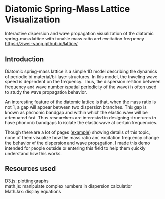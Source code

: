 # Diatomic Spring-Mass Lattice Visualization
Interactive dispersion and wave propagation visualization of the diatomic spring-mass lattice with tunable mass ratio and excitation frequency.
https://ziwei-wang.github.io/lattice/
## Introduction
Diatomic spring-mass lattice is a simple 1D model describing the dynamics of periodic bi-material/bi-layer structures. In this model, the traveling wave speed is dependent on the frequency. Thus, the dispersion relation between frequency and wave number (spatial periodicity of the wave) is often used to study the wave propagation behavior.  

An interesting feature of the diatomic lattice is that, when the mass ratio is not 1, a gap will appear between two dispersion branches. This gap is known as phononic bandgap and within which the elastic wave will be attenuated fast. Thus researchers are interested in designing structures to have phononic bandgaps to isolate the elastic wave at certain frequencies.   

Though there are a lot of pages ([example](http://users.aber.ac.uk/ruw/teach/334/disprel.php)) showing details of this topic, none of them visualize how the mass ratio and excitation frequency change the behavior of the dispersion and wave propagation. I made this demo intended for people outside or entering this field to help them quickly understand how this works.  

## Resources used
D3.js: plotting graphs  
math.js: manipulate complex numbers in dispersion calculation  
MathJax: display equations
